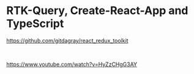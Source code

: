 # RTK-Query, Create-React-App and TypeScript

https://github.com/gitdagray/react_redux_toolkit

<br/>

https://www.youtube.com/watch?v=HyZzCHgG3AY

